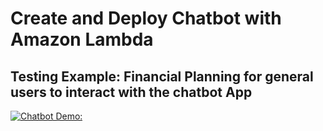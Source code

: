 # Create and Deploy Chatbot with Amazon Lambda

## Testing Example: Financial Planning for general users to interact with the chatbot App


[![Chatbot Demo: ](Chatbot.PNG)]([https://youtu.be/NoqC6PsxA_U?t=105](https://youtube.com/shorts/PnaBODZeALE))



